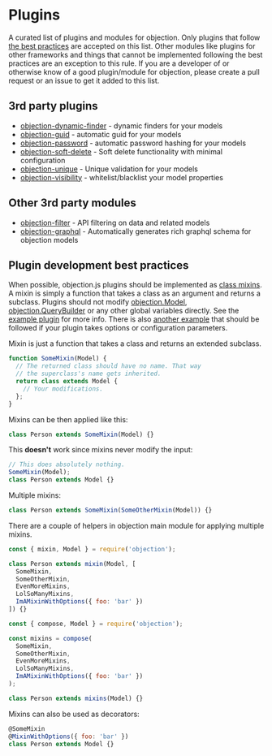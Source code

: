 # Plugins

A curated list of plugins and modules for objection. Only plugins that follow [the best practices](/guide/plugins.html#plugin-development-best-practices) are accepted on this list. Other modules like plugins for other frameworks and things that cannot be implemented following the best practices are an exception to this rule. If you are a developer of or otherwise know of a good plugin/module for objection, please create a pull request or an issue to get it added to this list.

## 3rd party plugins

- [objection-dynamic-finder](https://github.com/snlamm/objection-dynamic-finder) - dynamic finders for your models
- [objection-guid](https://github.com/seegno/objection-guid) - automatic guid for your models
- [objection-password](https://github.com/scoutforpets/objection-password) - automatic password hashing for your models
- [objection-soft-delete](https://github.com/griffinpp/objection-soft-delete) - Soft delete functionality with minimal configuration
- [objection-unique](https://github.com/seegno/objection-unique) - Unique validation for your models
- [objection-visibility](https://github.com/oscaroox/objection-visibility) - whitelist/blacklist your model properties

## Other 3rd party modules

- [objection-filter](https://github.com/tandg-digital/objection-filter) - API filtering on data and related models
- [objection-graphql](https://github.com/vincit/objection-graphql) - Automatically generates rich graphql schema for objection models

## Plugin development best practices

When possible, objection.js plugins should be implemented as [class mixins](http://justinfagnani.com/2015/12/21/real-mixins-with-javascript-classes/). A mixin is simply a function that takes a class as an argument and returns a subclass. Plugins should not modify [objection.Model](/api/model/), [objection.QueryBuilder](/api/query-builder/) or any other global variables directly. See the [example plugin](https://github.com/Vincit/objection.js/tree/master/examples/plugin) for more info. There is also [another example](https://github.com/Vincit/objection.js/tree/master/examples/plugin-with-options) that should be followed if your plugin takes options or configuration parameters.

Mixin is just a function that takes a class and returns an extended subclass.

```js
function SomeMixin(Model) {
  // The returned class should have no name. That way
  // the superclass's name gets inherited.
  return class extends Model {
    // Your modifications.
  };
}
```

Mixins can be then applied like this:

```js
class Person extends SomeMixin(Model) {}
```

This **doesn't** work since mixins never modify the input:

```js
// This does absolutely nothing.
SomeMixin(Model);
class Person extends Model {}
```

Multiple mixins:

```js
class Person extends SomeMixin(SomeOtherMixin(Model)) {}
```

There are a couple of helpers in objection main module for applying multiple mixins.

```js
const { mixin, Model } = require('objection');

class Person extends mixin(Model, [
  SomeMixin,
  SomeOtherMixin,
  EvenMoreMixins,
  LolSoManyMixins,
  ImAMixinWithOptions({ foo: 'bar' })
]) {}
```

```js
const { compose, Model } = require('objection');

const mixins = compose(
  SomeMixin,
  SomeOtherMixin,
  EvenMoreMixins,
  LolSoManyMixins,
  ImAMixinWithOptions({ foo: 'bar' })
);

class Person extends mixins(Model) {}
```

Mixins can also be used as decorators:

```js
@SomeMixin
@MixinWithOptions({ foo: 'bar' })
class Person extends Model {}
```
